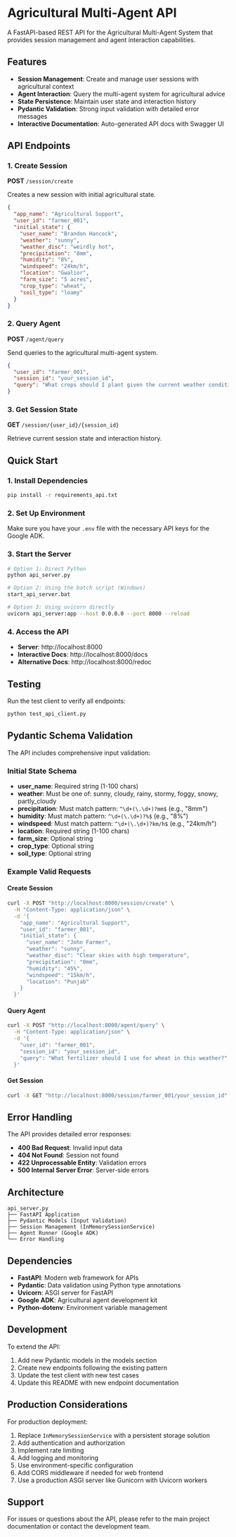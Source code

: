 # Agricultural Multi-Agent API

A FastAPI-based REST API for the Agricultural Multi-Agent System that provides session management and agent interaction capabilities.

## Features

- **Session Management**: Create and manage user sessions with agricultural context
- **Agent Interaction**: Query the multi-agent system for agricultural advice
- **State Persistence**: Maintain user state and interaction history
- **Pydantic Validation**: Strong input validation with detailed error messages
- **Interactive Documentation**: Auto-generated API docs with Swagger UI

## API Endpoints

### 1. Create Session
**POST** `/session/create`

Creates a new session with initial agricultural state.

```json
{
  "app_name": "Agricultural Support",
  "user_id": "farmer_001",
  "initial_state": {
    "user_name": "Brandon Hancock",
    "weather": "sunny",
    "weather_disc": "weirdly hot",
    "precipitation": "8mm",
    "humidity": "8%",
    "windspeed": "24km/h",
    "location": "Gwalior",
    "farm_size": "5 acres",
    "crop_type": "wheat",
    "soil_type": "loamy"
  }
}
```

### 2. Query Agent
**POST** `/agent/query`

Send queries to the agricultural multi-agent system.

```json
{
  "user_id": "farmer_001",
  "session_id": "your_session_id",
  "query": "What crops should I plant given the current weather conditions?"
}
```

### 3. Get Session State
**GET** `/session/{user_id}/{session_id}`

Retrieve current session state and interaction history.

## Quick Start

### 1. Install Dependencies
```bash
pip install -r requirements_api.txt
```

### 2. Set Up Environment
Make sure you have your `.env` file with the necessary API keys for the Google ADK.

### 3. Start the Server
```bash
# Option 1: Direct Python
python api_server.py

# Option 2: Using the batch script (Windows)
start_api_server.bat

# Option 3: Using uvicorn directly
uvicorn api_server:app --host 0.0.0.0 --port 8000 --reload
```

### 4. Access the API
- **Server**: http://localhost:8000
- **Interactive Docs**: http://localhost:8000/docs
- **Alternative Docs**: http://localhost:8000/redoc

## Testing

Run the test client to verify all endpoints:

```bash
python test_api_client.py
```

## Pydantic Schema Validation

The API includes comprehensive input validation:

### Initial State Schema
- **user_name**: Required string (1-100 chars)
- **weather**: Must be one of: sunny, cloudy, rainy, stormy, foggy, snowy, partly_cloudy
- **precipitation**: Must match pattern: `^\d+(\.\d+)?mm$` (e.g., "8mm")
- **humidity**: Must match pattern: `^\d+(\.\d+)?%$` (e.g., "8%")
- **windspeed**: Must match pattern: `^\d+(\.\d+)?km/h$` (e.g., "24km/h")
- **location**: Required string (1-100 chars)
- **farm_size**: Optional string
- **crop_type**: Optional string
- **soil_type**: Optional string

### Example Valid Requests

#### Create Session
```bash
curl -X POST "http://localhost:8000/session/create" \
  -H "Content-Type: application/json" \
  -d '{
    "app_name": "Agricultural Support",
    "user_id": "farmer_001",
    "initial_state": {
      "user_name": "John Farmer",
      "weather": "sunny",
      "weather_disc": "Clear skies with high temperature",
      "precipitation": "0mm",
      "humidity": "45%",
      "windspeed": "15km/h",
      "location": "Punjab"
    }
  }'
```

#### Query Agent
```bash
curl -X POST "http://localhost:8000/agent/query" \
  -H "Content-Type: application/json" \
  -d '{
    "user_id": "farmer_001",
    "session_id": "your_session_id",
    "query": "What fertilizer should I use for wheat in this weather?"
  }'
```

#### Get Session
```bash
curl -X GET "http://localhost:8000/session/farmer_001/your_session_id"
```

## Error Handling

The API provides detailed error responses:

- **400 Bad Request**: Invalid input data
- **404 Not Found**: Session not found
- **422 Unprocessable Entity**: Validation errors
- **500 Internal Server Error**: Server-side errors

## Architecture

```
api_server.py
├── FastAPI Application
├── Pydantic Models (Input Validation)
├── Session Management (InMemorySessionService)
├── Agent Runner (Google ADK)
└── Error Handling
```

## Dependencies

- **FastAPI**: Modern web framework for APIs
- **Pydantic**: Data validation using Python type annotations
- **Uvicorn**: ASGI server for FastAPI
- **Google ADK**: Agricultural agent development kit
- **Python-dotenv**: Environment variable management

## Development

To extend the API:

1. Add new Pydantic models in the models section
2. Create new endpoints following the existing pattern
3. Update the test client with new test cases
4. Update this README with new endpoint documentation

## Production Considerations

For production deployment:

1. Replace `InMemorySessionService` with a persistent storage solution
2. Add authentication and authorization
3. Implement rate limiting
4. Add logging and monitoring
5. Use environment-specific configuration
6. Add CORS middleware if needed for web frontend
7. Use a production ASGI server like Gunicorn with Uvicorn workers

## Support

For issues or questions about the API, please refer to the main project documentation or contact the development team.
